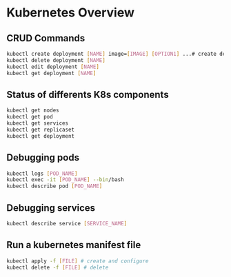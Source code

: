 # Kubernetes Overview

## CRUD Commands

```sh
kubectl create deployment [NAME] image=[IMAGE] [OPTION1] ...# create deployment
kubectl delete deployment [NAME]
kubectl edit deployment [NAME]
kubectl get deployment [NAME]
```

## Status of differents K8s components

```sh
kubectl get nodes 
kubectl get pod
kubectl get services
kubectl get replicaset
kubectl get deployment
```

## Debugging pods

```sh
kubectl logs [POD_NAME]
kubectl exec -it [POD_NAME] --bin/bash
kubectl describe pod [POD_NAME]
```

## Debugging services

```sh
kubectl describe service [SERVICE_NAME]
```

## Run a kubernetes manifest file

```sh
kubectl apply -f [FILE] # create and configure 
kubectl delete -f [FILE] # delete
```